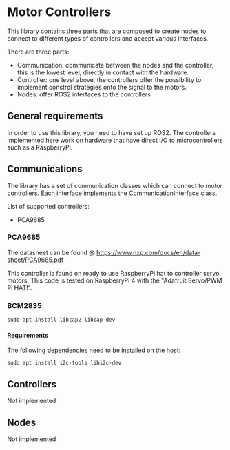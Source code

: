 # Motor Controllers
This library contains three parts that are composed to create nodes to connect to different types of controllers and accept various interfaces.

There are three parts:
 - Communication: communicate between the nodes and the controller, this is the lowest level, directly in contact with the hardware.
 - Controller: one level above, the controllers offer the possibility to implement constrol strategies onto the signal to the motors.
 - Nodes: offer ROS2 interfaces to the controllers

## General requirements
In order to use this library, you need to have set up ROS2. The controllers implemented here work on hardware that have direct I/O to microcontrollers such as a RaspberryPi.

## Communications
The library has a set of communication classes which can connect to motor controllers. Each interface implements the CommunicationInterface class. 

List of supported controllers:
 - PCA9685

### PCA9685

The datasheet can be found @ https://www.nxp.com/docs/en/data-sheet/PCA9685.pdf

This controller is found on ready to use RaspberryPi hat to controller servo motors. This code is tested on RaspberryPi 4 with the "Adafruit Servo/PWM Pi HAT!".

### BCM2835
```
sudo apt install libcap2 libcap-dev
```

#### Requirements 
The following dependencies need to be installed on the host:
```
sudo apt install i2c-tools libi2c-dev
```

## Controllers

Not implemented


## Nodes

Not implemented